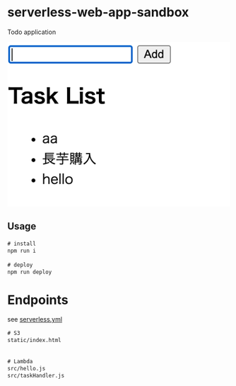 # serverless-web-app-sandbox

Todo application

![](image/image.png)


## Usage



```
# install
npm run i

# deploy
npm run deploy
```


# Endpoints

see [serverless.yml](serverless.yml)

```text
# S3
static/index.html


# Lambda
src/hello.js
src/taskHandler.js
```


